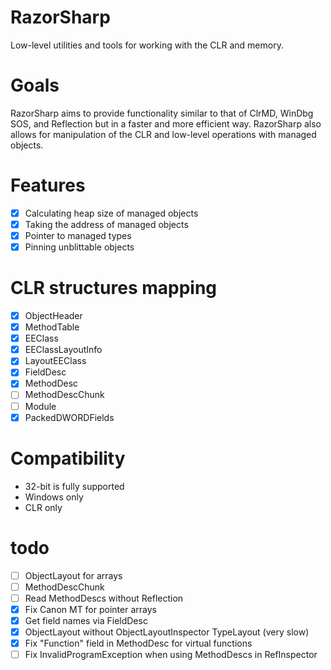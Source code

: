 # RazorSharp
Low-level utilities and tools for working with the CLR and memory.

# Goals

RazorSharp aims to provide functionality similar to that of ClrMD, WinDbg SOS, and Reflection but in a faster and more efficient way. 
RazorSharp also allows for manipulation of the CLR and low-level operations with managed objects.

# Features

- [x] Calculating heap size of managed objects
- [x] Taking the address of managed objects
- [x] Pointer to managed types
- [x] Pinning unblittable objects

# CLR structures mapping
- [x] ObjectHeader
- [x] MethodTable
- [x] EEClass
- [x] EEClassLayoutInfo
- [x] LayoutEEClass
- [x] FieldDesc
- [x] MethodDesc
- [ ] MethodDescChunk
- [ ] Module
- [x] PackedDWORDFields

# Compatibility
- 32-bit is fully supported
- Windows only
- CLR only

# todo
- [ ] ObjectLayout for arrays
- [ ] MethodDescChunk
- [ ] Read MethodDescs without Reflection
- [x] Fix Canon MT for pointer arrays
- [x] Get field names via FieldDesc
- [x] ObjectLayout without ObjectLayoutInspector TypeLayout (very slow)
- [x] Fix "Function" field in MethodDesc for virtual functions
- [ ] Fix InvalidProgramException when using MethodDescs in RefInspector<string>
